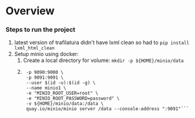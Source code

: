 # Overview

### Steps to run the project
1. latest version of trafilatura didn't have lxml clean so had to `pip install lxml_html_clean`
2. Setup minio using docker:
    1. Create a local directory for volume: `mkdir -p ${HOME}/minio/data`
    2. ```docker run \
        -p 9090:9000 \
        -p 9091:9091 \
        --user $(id -u):$(id -g) \
        --name minio1 \
        -e "MINIO_ROOT_USER=root" \
        -e "MINIO_ROOT_PASSWORD=password" \
        -v ${HOME}/minio/data:/data \
        quay.io/minio/minio server /data --console-address ":9091"```